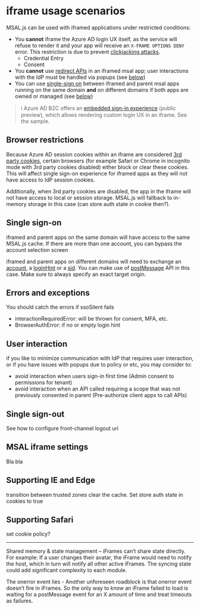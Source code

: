 # iframe usage scenarios

MSAL.js can be used with iframed applications under restricted conditions:

* You **cannot** iframe the Azure AD login UX itself, as the service will refuse to render it and your app will receive an `X-FRAME OPTIONS DENY` error. This restriction is due to prevent [clickjacking attacks](https://owasp.org/www-community/attacks/Clickjacking).
    * Credential Entry
    * Consent
* You **cannot** use [redirect APIs](https://github.com/AzureAD/microsoft-authentication-library-for-js/blob/dev/lib/msal-browser/docs/initialization.md#redirect-apis) in an iframed msal app; user interactions with the IdP must be handled via popups (see [below]())
* You can use [single-sign on](https://docs.microsoft.com/azure/active-directory/develop/msal-js-sso) between iframed and parent msal apps running on the same domain **and** on different domains if both apps are owned or managed (see [below]())

> :information_source: Azure AD B2C offers an [embedded sign-in experience](https://docs.microsoft.com/azure/active-directory-b2c/embedded-login) (public preview), which allows rendering custom login UX in an iframe. See the sample.

## Browser restrictions

Because Azure AD session cookies within an iframe are considered [3rd party cookies](https://developer.mozilla.org/en-US/docs/Web/HTTP/Cookies#third-party_cookies), certain browsers (for example Safari or Chrome in incognito mode with 3rd party cookies disabled) either block or clear these cookies. This will affect single sign-on experience for iframed apps as they will not have access to IdP session cookies.

Additionally, when 3rd party cookies are disabled, the app in the iframe will not have access to local or session storage. MSAL.js will fallback to in-memory storage in this case (can store auth state in cookie then?).

## Single sign-on

iframed and parent apps on the same domain will have access to the same MSAL.js cache. If there are more than one account, you can bypass the account selection screen

iframed and parent apps on different domains will need to exchange an [account](), a [loginHint]() or a [sid](). You can make use of [postMessage]() API in this case. Make sure to always specify an exact target origin.

## Errors and exceptions

You should catch the errors if ssoSilent fails

* interactionRequiredError: will be thrown for consent, MFA, etc.
* BrowserAuthError: if no or empty login hint

## User interaction

if you like to minimize communication with IdP that requires user interaction, or if you have issues with popups due to policy or etc, you may consider to:

* avoid interaction when users sign-in first time (Admin consent to permissions for tenant)
* avoid interaction when an API called requiring a scope that was not previously consented in parent (Pre-authorize client apps to call APIs)

## Single sign-out

See how to configure front-channel logout uri

## MSAL iframe settings

Bla bla

## Supporting IE and Edge

transition between trusted zones clear the cache. Set store auth state in cookies to true

## Supporting Safari

set cookie policy?

---

Shared memory & state management – iFrames can’t share state directly. For example: If a user changes their avatar, the iFrame would need to notify the host, which in turn will notify all other active iFrames. The syncing state could add significant complexity to each module.

The onerror event lies - Another unforeseen roadblock is that onerror event doesn’t fire in iFrames. So the only way to know an iFrame failed to load is waiting for a postMessage event for an X amount of time and treat timeouts as failures.